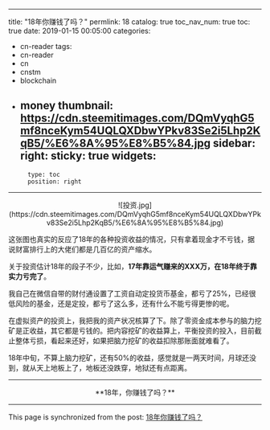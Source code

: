 
---
title: "18年你赚钱了吗？"
permlink: 18
catalog: true
toc_nav_num: true
toc: true
date: 2019-01-15 00:05:00
categories:
- cn-reader
tags:
- cn-reader
- cn
- cnstm
- blockchain
- money
thumbnail: https://cdn.steemitimages.com/DQmVyqhG5mf8nceKym54UQLQXDbwYPkv83Se2i5Lhp2KqB5/%E6%8A%95%E8%B5%84.jpg
sidebar:
    right:
        sticky: true
widgets:
    -
        type: toc
        position: right
---


<center>![投资.jpg](https://cdn.steemitimages.com/DQmVyqhG5mf8nceKym54UQLQXDbwYPkv83Se2i5Lhp2KqB5/%E6%8A%95%E8%B5%84.jpg)</center>

这张图也真实的反应了18年的各种投资收益的情况，只有拿着现金才不亏钱，据说财富排行上的大佬们都是几百亿的资产缩水。

关于投资估计18年的段子不少，比如，**17年靠运气赚来的XXX万，在18年终于靠实力亏完了**。

我自己在微信自带的财付通设置了工资自动定投货币基金，都亏了25%，已经很低风险的基金，还是定投，都亏了这么多，还有什么不能亏得更惨的呢。

在虚拟资产的投资上，我把我的资产状况核算了下。除了零资金成本参与的脑力挖矿是正收益，其它都是亏钱的。把内容挖矿的收益算上，平衡投资的投入，目前截止整体亏损，看起来还好，如果把脑力挖矿的收益扣除那账面就难看了。

18年中旬，不算上脑力挖矿，还有50%的收益，感觉就是一两天时间，月球还没到，就从天上地板上了，地板还没跌穿，地狱还有点距离。

---

<center>**18年，你赚钱了吗？**</center>

- - -

This page is synchronized from the post: [18年你赚钱了吗？](https://steemit.com/@yellowbird/18)
